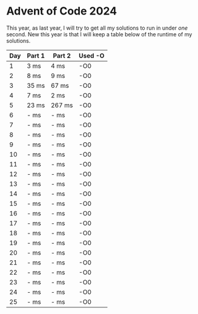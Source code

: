 # Advent of Code 2024

This year, as last year, I will try to get all my solutions to run in under *one* second. New this year is that I will keep a table below of the runtime of my solutions.

| Day | Part 1 | Part 2 | Used -O |
|------------------|-----------------|-----------------|-----------------|
| 1    | 3 ms    | 4 ms    | -O0 |
| 2    | 8 ms    | 9 ms    | -O0 |
| 3    | 35 ms    | 67 ms  | -O0 |
| 4    | 7 ms    | 2 ms    | -O0 |
| 5    | 23 ms    | 267 ms    | -O0 |
| 6    | - ms    | - ms    | -O0 |
| 7    | - ms    | - ms    | -O0 |
| 8    | - ms    | - ms    | -O0 |
| 9    | - ms    | - ms    | -O0 |
| 10    | - ms    | - ms    | -O0 |
| 11    | - ms    | - ms    | -O0 |
| 12    | - ms    | - ms    | -O0 |
| 13    | - ms    | - ms    | -O0 |
| 14    | - ms    | - ms    | -O0 |
| 15    | - ms    | - ms    | -O0 |
| 16    | - ms    | - ms    | -O0 |
| 17    | - ms    | - ms    | -O0 |
| 18    | - ms    | - ms    | -O0 |
| 19    | - ms    | - ms    | -O0 |
| 20    | - ms    | - ms    | -O0 |
| 21    | - ms    | - ms    | -O0 |
| 22    | - ms    | - ms    | -O0 |
| 23    | - ms    | - ms    | -O0 |
| 24    | - ms    | - ms    | -O0 |
| 25    | - ms    | - ms    | -O0 |
